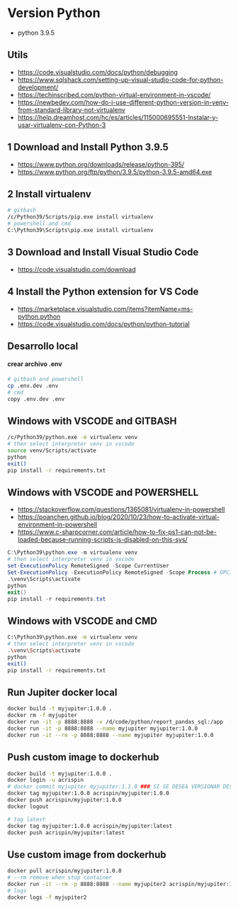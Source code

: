 
# Version Python
* python 3.9.5

## Utils
* https://code.visualstudio.com/docs/python/debugging
* https://www.sqlshack.com/setting-up-visual-studio-code-for-python-development/
* https://techinscribed.com/python-virtual-environment-in-vscode/
* https://newbedev.com/how-do-i-use-different-python-version-in-venv-from-standard-library-not-virtualenv
* https://help.dreamhost.com/hc/es/articles/115000695551-Instalar-y-usar-virtualenv-con-Python-3

## 1 Download and Install Python 3.9.5
* https://www.python.org/downloads/release/python-395/
* https://www.python.org/ftp/python/3.9.5/python-3.9.5-amd64.exe

## 2 Install virtualenv
```sh
# gitbash
/c/Python39/Scripts/pip.exe install virtualenv
# powershell and cmd
C:\Python39\Scripts\pip.exe install virtualenv
```

## 3 Download and Install Visual Studio Code
* https://code.visualstudio.com/download

## 4 Install the Python extension for VS Code
* https://marketplace.visualstudio.com/items?itemName=ms-python.python
* https://code.visualstudio.com/docs/python/python-tutorial


## Desarrollo local
#### crear archivo **.env**
```sh
# gitbash and powershell
cp .env.dev .env
# cmd
copy .env.dev .env
```

## Windows with VSCODE and GITBASH
```sh
/c/Python39/python.exe -m virtualenv venv
# then select interpreter venv in vscode
source venv/Scripts/activate
python
exit()
pip install -r requirements.txt
```

## Windows with VSCODE and POWERSHELL
* https://stackoverflow.com/questions/1365081/virtualenv-in-powershell
* https://poanchen.github.io/blog/2020/10/23/how-to-activate-virtual-environment-in-powershell
* https://www.c-sharpcorner.com/article/how-to-fix-ps1-can-not-be-loaded-because-running-scripts-is-disabled-on-this-sys/
```powershell
C:\Python39\python.exe -m virtualenv venv
# then select interpreter venv in vscode
set-ExecutionPolicy RemoteSigned -Scope CurrentUser
Set-ExecutionPolicy -ExecutionPolicy RemoteSigned -Scope Process # OPCIONAL
.\venv\Scripts\activate
python
exit()
pip install -r requirements.txt
```

## Windows with VSCODE and CMD
```sh
C:\Python39\python.exe -m virtualenv venv
# then select interpreter venv in vscode
.\venv\Scripts\activate
python
exit()
pip install -r requirements.txt
```

## Run Jupiter docker local
```sh
docker build -t myjupiter:1.0.0 .
docker rm -f myjupiter
docker run -it -p 8888:8888 -v /d/code/python/report_pandas_sql:/app  --name myjupiter myjupiter:1.0.0  
docker run -it -p 8888:8888 --name myjupiter myjupiter:1.0.0
docker run -it --rm -p 8888:8888 --name myjupiter myjupiter:1.0.0
```

## Push custom image to dockerhub
```sh
docker build -t myjupiter:1.0.0 .
docker login -u acrispin
# docker commit myjupiter myjupiter:1.1.0 ### SI SE DESEA VERSIONAR DESDE EL CONTENEDOR myjupiter CON CAMBIOS
docker tag myjupiter:1.0.0 acrispin/myjupiter:1.0.0
docker push acrispin/myjupiter:1.0.0
docker logout

# tag latest
docker tag myjupiter:1.0.0 acrispin/myjupiter:latest
docker push acrispin/myjupiter:latest
```

## Use custom image from dockerhub
```sh
docker pull acrispin/myjupiter:1.0.0
# --rm remove when stop container
docker run -it --rm -p 8888:8888 --name myjupiter2 acrispin/myjupiter:1.0.0
# logs
docker logs -f myjupiter2
```
